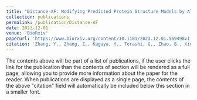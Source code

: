 ```yaml
---
title: "Distance-AF: Modifying Predicted Protein Structure Models by Alphafold2 with User-Specified Distance Constraints"
collection: publications
permalink: /publication/Distance-AF
date: 2023-12-01
venue: 'BioRxiv'
paperurl: 'https://www.biorxiv.org/content/10.1101/2023.12.01.569498v1'
citation: 'Zhang, Y., Zhang, Z., Kagaya, Y., Terashi, G., Zhao, B., Xiong, Y., & Kihara, D. (2023). Distance-AF: Modifying Predicted Protein Structure Models by Alphafold2 with User-Specified Distance Constraints. bioRxiv, 2023-12.'
---
```


The contents above will be part of a list of publications, if the user clicks the link for the publication than the contents of section will be rendered as a full page, allowing you to provide more information about the paper for the reader. When publications are displayed as a single page, the contents of the above "citation" field will automatically be included below this section in a smaller font.
